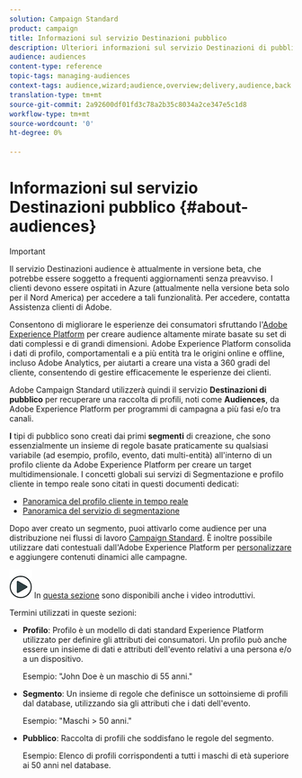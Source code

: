 ```yaml
---
solution: Campaign Standard
product: campaign
title: Informazioni sul servizio Destinazioni pubblico
description: Ulteriori informazioni sul servizio Destinazioni di pubblico.
audience: audiences
content-type: reference
topic-tags: managing-audiences
context-tags: audience,wizard;audience,overview;delivery,audience,back
translation-type: tm+mt
source-git-commit: 2a92600df01fd3c78a2b35c8034a2ce347e5c1d8
workflow-type: tm+mt
source-wordcount: '0'
ht-degree: 0%

---
```



# Informazioni sul servizio Destinazioni pubblico {#about-audiences}

>[!IMPORTANT]
>
>Il servizio Destinazioni audience è attualmente in versione beta, che potrebbe essere soggetto a frequenti aggiornamenti senza preavviso. I clienti devono essere ospitati in Azure (attualmente nella versione beta solo per il Nord America) per accedere a tali funzionalità. Per accedere, contatta  Assistenza clienti di Adobe.

Consentono di migliorare le esperienze dei consumatori sfruttando l&#39;[Adobe Experience Platform](https://docs.adobe.com/content/help/en/experience-platform/landing/home.html) per creare audience altamente mirate basate su set di dati complessi e di grandi dimensioni. Adobe Experience Platform consolida i dati di profilo, comportamentali e a più entità tra le origini online e offline, incluso  Adobe Analytics, per aiutarti a creare una vista a 360 gradi del cliente, consentendo di gestire efficacemente le esperienze dei clienti.

 Adobe Campaign Standard utilizzerà quindi il servizio **Destinazioni di pubblico** per recuperare una raccolta di profili, noti come **Audiences**, da Adobe Experience Platform per programmi di campagna a più fasi e/o tra canali.

**I** tipi di pubblico sono creati dai primi  **segmenti** di creazione, che sono essenzialmente un insieme di regole basate praticamente su qualsiasi variabile (ad esempio, profilo, evento, dati multi-entità) all&#39;interno di un profilo cliente da Adobe Experience Platform per creare un target multidimensionale. I concetti globali sui servizi di Segmentazione e profilo cliente in tempo reale sono citati in questi documenti dedicati:

* [Panoramica del profilo cliente in tempo reale](https://docs.adobe.com/content/help/en/experience-platform/profile/home.html)
* [Panoramica del servizio di segmentazione](https://docs.adobe.com/content/help/en/experience-platform/segmentation/home.html)

Dopo aver creato un segmento, puoi attivarlo come audience per una distribuzione nei flussi di lavoro [Campaign Standard](../../automating/using/aep-targeting-audiences.md). È inoltre possibile utilizzare dati contestuali dall&#39;Adobe Experience Platform per [personalizzare](../../automating/using/aep-personalizing-campaigns.md) e aggiungere contenuti dinamici alle campagne.

![](assets/do-not-localize/how-to-video.png) In  [questa sezione](https://docs.adobe.com/content/help/it-IT/campaign-standard-learn/tutorials/profiles-and-audiences/audience-destinations/audience-destinations-overview.html) sono disponibili anche i video introduttivi.

Termini utilizzati in queste sezioni:

* **Profilo**: Profilo è un modello di dati standard  Experience Platform utilizzato per definire gli attributi dei consumatori. Un profilo può anche essere un insieme di dati e attributi dell&#39;evento relativi a una persona e/o a un dispositivo.

   Esempio: &quot;John Doe è un maschio di 55 anni.&quot;

* **Segmento**: Un insieme di regole che definisce un sottoinsieme di profili dal database, utilizzando sia gli attributi che i dati dell&#39;evento.

   Esempio: &quot;Maschi > 50 anni.&quot;

* **Pubblico**: Raccolta di profili che soddisfano le regole del segmento.

   Esempio: Elenco di profili corrispondenti a tutti i maschi di età superiore ai 50 anni nel database.
